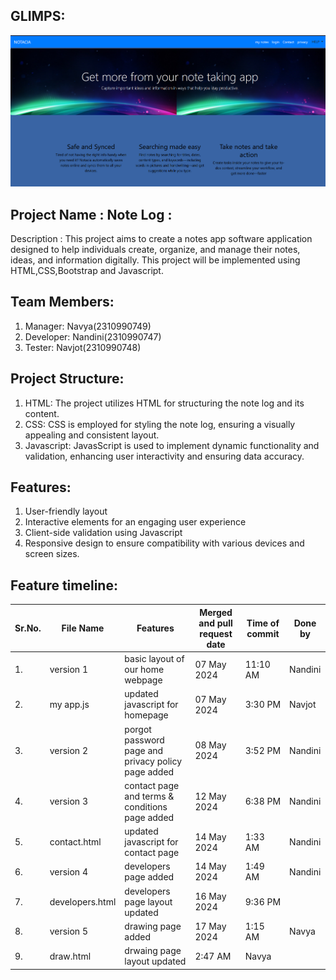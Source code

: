 ## GLIMPS:

![glimps!](weblayout.png)

## Project Name : Note Log :

Description : This project aims to create a notes app software application designed to help individuals create, organize, and manage their notes, ideas, and information digitally. This project will be implemented using HTML,CSS,Bootstrap and Javascript.

## Team Members:

  1. Manager: Navya(2310990749)
  2. Developer: Nandini(2310990747)
  3. Tester: Navjot(2310990748)

## Project Structure:

  1. HTML: The project utilizes HTML for structuring the note log and its content.
  2. CSS: CSS is employed for styling the note log, ensuring a visually appealing and consistent layout.
  3. Javascript: JavasScript is used to implement dynamic functionality and validation, enhancing user interactivity and ensuring data accuracy.

## Features:

  1. User-friendly layout
  2. Interactive elements for an engaging user experience
  3. Client-side validation using Javascript
  4. Responsive design to ensure compatibility with various devices and screen sizes.

## Feature timeline:

| Sr.No. | File Name | Features | Merged and pull request date | Time of commit | Done by |
| --- | --- | --- | --- | --- | --- |
| 1. | version 1 | basic layout of our home webpage | 07 May 2024 | 11:10 AM | Nandini |
| 2. | my app.js | updated javascript for homepage | 07 May 2024 | 3:30 PM | Navjot |
| 3. | version 2 | porgot password page and privacy policy page added | 08 May 2024 | 3:52 PM | Nandini |
| 4. | version 3 | contact page and terms & conditions page added | 12 May 2024 | 6:38 PM | Nandini |
| 5. | contact.html | updated javascript for contact page | 14 May 2024 | 1:33 AM | Nandini | 
| 6. | version 4 | developers page added | 14 May 2024 | 1:49 AM | Nandini |
| 7. | developers.html | developers page layout updated | 16 May 2024 | 9:36 PM |
| 8. | version 5 | drawing page added | 17 May 2024 | 1:15 AM | Navya |
| 9. | draw.html | drwaing page layout updated | 2:47 AM | Navya |



